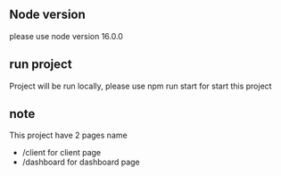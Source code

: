 ## Node version

please use node version 16.0.0

## run project

Project will be run locally, please use npm run start for start this project

## note

This project have 2 pages name

- /client for client page
- /dashboard for dashboard page
